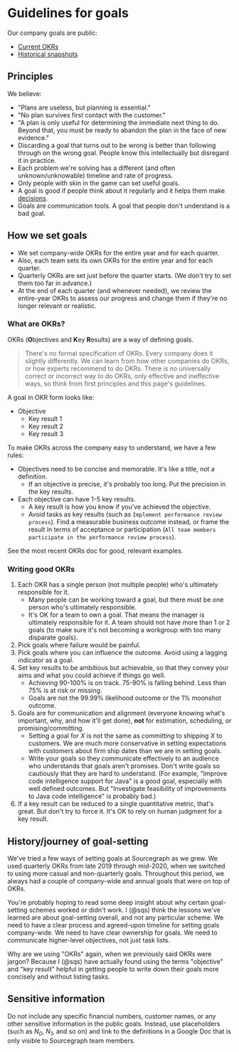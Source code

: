 # Guidelines for goals

Our company goals are public:

- [Current OKRs](index.md)
- [Historical snapshots](archive.md)

## Principles

We believe:

- "Plans are useless, but planning is essential."
- "No plan survives first contact with the customer."
- "A plan is only useful for determining the immediate next thing to do. Beyond that, you must be ready to abandon the plan in the face of new evidence."
- Discarding a goal that turns out to be wrong is better than following through on the wrong goal. People know this intellectually but disregard it in practice.
- Each problem we're solving has a different (and often unknown/unknowable) timeline and rate of progress.
- Only people with skin in the game can set useful goals.
- A goal is good if people think about it regularly and it helps them make [decisions](../../communication/decisions.md).
- Goals are communication tools. A goal that people don't understand is a bad goal.

## How we set goals

- We set company-wide OKRs for the entire year and for each quarter.
- Also, each team sets its own OKRs for the entire year and for each quarter.
- Quarterly OKRs are set just before the quarter starts. (We don't try to set them too far in advance.)
- At the end of each quarter (and whenever needed), we review the entire-year OKRs to assess our progress and change them if they're no longer relevant or realistic.

### What are OKRs?

OKRs (**O**bjectives and **K**ey **R**esults) are a way of defining goals.

> There's no formal specification of OKRs. Every company does it slightly differently. We can learn from how other companies do OKRs, or how experts recommend to do OKRs. There is no universally correct or incorrect way to do OKRs, only effective and ineffective ways, so think from first principles and this page's guidelines.

A goal in OKR form looks like:

- Objective
  - Key result 1
  - Key result 2
  - Key result 3

To make OKRs across the company easy to understand, we have a few rules:

- Objectives need to be concise and memorable. It's like a title, not a definition.
  - If an objective is precise, it's probably too long. Put the precision in the key results.
- Each objective can have 1-5 key results.
  - A key result is how you know if you've achieved the objective.
  - Avoid tasks as key results (such as `Implement performance review process`). Find a measurable business outcome instead, or frame the result in terms of acceptance or participation (`All team members participate in the performance review process`).

See the most recent OKRs doc for good, relevant examples.

### Writing good OKRs

1. Each OKR has a single person (not multiple people) who's ultimately responsible for it.
   - Many people can be working toward a goal, but there must be one person who's ultimately responsible.
   - It's OK for a team to own a goal. That means the manager is ultimately responsible for it. A team should not have more than 1 or 2 goals (to make sure it's not becoming a workgroup with too many disparate goals).
1. Pick goals where failure would be painful.
1. Pick goals where you can influence the outcome. Avoid using a lagging indicator as a goal.
1. Set key results to be ambitious but achievable, so that they convey your aims and what you could achieve if things go well.
   - Achieving 90-100% is on track. 75-90% is falling behind. Less than 75% is at risk or missing.
   - Goals are not the 99.99% likelihood outcome or the 1% moonshot outcome.
1. Goals are for communication and alignment (everyone knowing what's important, why, and how it'll get done), **not** for estimation, scheduling, or promising/committing.
   - Setting a goal for _X_ is not the same as _committing_ to shipping _X_ to customers. We are much more conservative in setting expectations with customers about firm ship dates than we are in setting goals.
   - Write your goals so they communicate effectively to an audience who understands that goals aren't promises. Don't write goals so cautiously that they are hard to understand. (For example, "Improve code intelligence support for Java" is a good goal, especially with well defined outcomes. But "Investigate feasibility of improvements to Java code intelligence" is probably bad.)
1. If a key result can be reduced to a single quantitative metric, that's great. But don't try to force it. It's OK to rely on human judgment for a key result.

## History/journey of goal-setting

We've tried a few ways of setting goals at Sourcegraph as we grew. We used quarterly OKRs from late 2019 through mid-2020, when we switched to using more casual and non-quarterly goals. Throughout this period, we always had a couple of company-wide and annual goals that were on top of OKRs.

You're probably hoping to read some deep insight about why certain goal-setting schemes worked or didn't work. I (@sqs) think the lessons we've learned are about goal-setting overall, and not any particular scheme. We need to have a clear process and agreed-upon timeline for setting goals company-wide. We need to have clear ownership for goals. We need to communicate higher-level objectives, not just task lists.

Why are we using "OKRs" again, when we previously said OKRs were jargon? Because I (@sqs) have actually found using the terms "objective" and "key result" helpful in getting people to write down their goals more concisely and without listing tasks.

## Sensitive information

Do not include any specific financial numbers, customer names, or any other sensitive information in the public goals. Instead, use placeholders (such as _N<sub>0</sub>_, _N<sub>1</sub>_, and so on) and link to the definitions in a Google Doc that is only visible to Sourcegraph team members.
